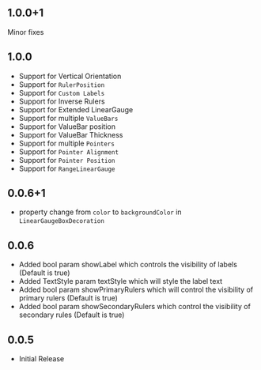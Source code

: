 ## 1.0.0+1

Minor fixes

## 1.0.0

- Support for Vertical Orientation
- Support for `RulerPosition`
- Support for `Custom Labels`
- Support for Inverse Rulers
- Support for Extended LinearGauge
- Support for multiple `ValueBars`
- Support for ValueBar position
- Support for ValueBar Thickness
- Support for multiple `Pointers`
- Support for `Pointer Alignment`
- Support for `Pointer Position`
- Support for `RangeLinearGauge`

## 0.0.6+1

- property change from `color` to `backgroundColor` in `LinearGaugeBoxDecoration`

## 0.0.6

- Added bool param showLabel which controls the visibility of labels (Default is true)
- Added TextStyle param textStyle which will style the label text
- Added bool param showPrimaryRulers which will control the visibility of primary rulers (Default is true)
- Added bool param showSecondaryRulers which control the visibility of secondary rules (Default is true)

## 0.0.5

- Initial Release
